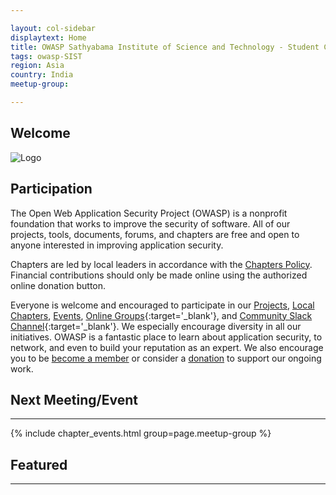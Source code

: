 ```yaml
---

layout: col-sidebar
displaytext: Home
title: OWASP Sathyabama Institute of Science and Technology - Student Chapter
tags: owasp-SIST
region: Asia
country: India
meetup-group: 

---
```


## Welcome
![Logo](https://raw.githubusercontent.com/OWASP/www-chapter-sathyabama-institute-of-science-and-technology/main/assets/images/Sathyabama-Logo.png)

## Participation
The Open Web Application Security Project (OWASP) is a nonprofit foundation that works to improve the security of software. All of our projects, tools, documents, forums, and chapters are free and open to anyone interested in improving application security. 

Chapters are led by local leaders in accordance with the [Chapters Policy](/www-policy/operational/chapters). Financial contributions should only be made online using the authorized online donation button. 

Everyone is welcome and encouraged to participate in our [Projects](/projects/), [Local Chapters](/chapters/), [Events](/events/), [Online Groups](https://groups.google.com/a/owasp.com/){:target='_blank'}, and [Community Slack Channel](https://owasp.slack.com/){:target='_blank'}. We especially encourage diversity in all our initiatives. OWASP is a fantastic place to learn about application security, to network, and even to build your reputation as an expert. We also encourage you to be [become a member](/membership/) or consider a [donation](/donate/) to support our ongoing work.

## Next Meeting/Event
---------------------
{% include chapter_events.html group=page.meetup-group %}

## Featured
---------------------
